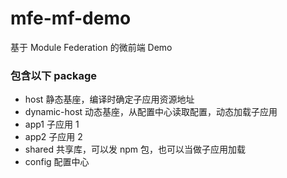 # mfe-mf-demo

基于 Module Federation 的微前端 Demo

### 包含以下 package

-   host 静态基座，编译时确定子应用资源地址
-   dynamic-host 动态基座，从配置中心读取配置，动态加载子应用
-   app1 子应用 1
-   app2 子应用 2
-   shared 共享库，可以发 npm 包，也可以当做子应用加载
-   config 配置中心

